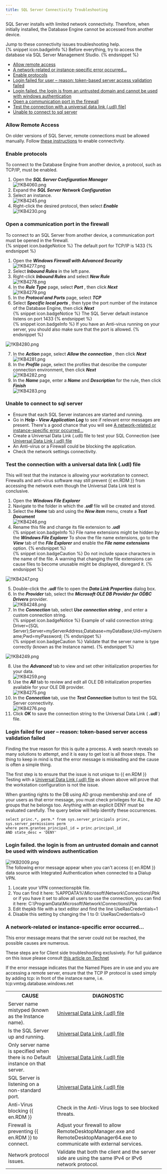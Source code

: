 ```yaml
---
title: SQL Server Connectivity Troubleshooting
---
```

SQL Server installs with limited network connectivity. Therefore, when initially installed, the Database Engine cannot be accessed from another device.  

Jump to these connectivity issues troubleshooting help.  
{% snippet icon.badgeInfo %}
Before everything, try to access the database via SQL Server Management Studio.
{% endsnippet %}  

* <a href="#allow">Allow remote access</a>
* <a href="#network">A network-related or instance-specific error occurred...</a>
* <a href="#protocols">Enable protocols</a>
* <a href="#token">Login failed for user – reason: token-based server access validation failed</a>
* <a href="#untrusted">Login failed. the login is from an untrusted domain and cannot be used with windows authentication</a>
* <a href="#firewall">Open a communication port in the firewall</a>
* <a href="#udl">Test the connection with a universal data link (.udl) file]</a>
* <a href="#unable">Unable to connect to sql server</a>

### Allow Remote Access
<a name="allow"></a>

On older versions of SQL Server, remote connections must be allowed manually. Follow [these instructions](https://msdn.microsoft.com/en-CA/library/ms191464.aspx) to enable connectivity.
### Enable protocols
<a name="protocols"></a>

To connect to the Database Engine from another device, a protocol, such as TCP/IP, must be enabled.
1. Open the ***SQL Server Configuration Manager***  
![!!KB4060.png](/img/en/kb/KB4060.png)
1. Expand the ***SQL Server Network Configuration***
1. Select an instance.  
![!!KB4245.png](/img/en/kb/KB4245.png)
1. Right-click the desired protocol, then select ***Enable***  
![!!KB4230.png](/img/en/kb/KB4230.png)
### Open a communication port in the firewall
<a name="firewall"></a>

To connect to an SQL Server from another device, a communication port must be opened in the firewall.  
{% snippet icon.badgeNotice %}
The default port for TCP/IP is 1433
{% endsnippet %}  

1. Open the ***Windows Firewall with Advanced Security***  
![!!KB4277.png](/img/en/kb/KB4277.png)
1. Select ***Inbound Rules*** in the left pane.
1. Right-click ***Inbound Rules*** and select ***New Rule***  
![!!KB4278.png](/img/en/kb/KB4278.png)
1. In the ***Rule Type*** page, select ***Port*** , then click ***Next***  
![!!KB4279.png](/img/en/kb/KB4279.png)
1. In the ***Protocol and Ports*** page, select ***TCP***
1. Select ***Specific local ports*** , then type the port number of the instance of the Database Engine, then click ***Next***  
{% snippet icon.badgeNotice %}
The SQL Server default instance listens on port 1433
{% endsnippet %}  
{% snippet icon.badgeInfo %}
If you have an Anti-virus running on your server, you should also make sure that the port is allowed.
{% endsnippet %}  

![!!KB4280.png](/img/en/kb/KB4280.png)  

7. In the ***Action*** page, select ***Allow the connection*** , then click ***Next***  
![!!KB4281.png](/img/en/kb/KB4281.png)
1. In the ***Profile*** page, select the profiles that describe the computer connection environment, then click ***Next***  
![!!KB4282.png](/img/en/kb/KB4282.png)
1. In the ***Name*** page, enter a ***Name*** and ***Description*** for the rule, then click ***Finish***  
![!!KB4283.png](/img/en/kb/KB4283.png)
### Unable to connect to sql server
<a name="unable"></a>

* Ensure that each SQL Server instances are started and running.
* Go in ***Help - View Application Log*** to see if relevant error messages are present. There's a good chance that you will see <a href="#network">A network-related or instance-specific error occurred...</a>
* Create a Universal Data Link (.udl) file to test your SQL Connection (see <a href="#udl">Universal Data Link (.udl) file</a>
* An Anti-virus or a Firewall could be blocking the application.
* Check the network settings connectivity.
### Test the connection with a universal data link (.udl) file
<a name="udl"></a>

This will test that the instance is allowing your workstation to connect. Firewalls and anti-virus software may still prevent {{ en.RDM }} from accessing the network even though the Universal Data Link test is conclusive.  

1. Open the ***Windows File Explorer***
1. Navigate to the folder in which the ***.udl*** file will be created and stored.
1. Select the ***Home*** tab and using the ***New item*** menu, create a ***Text Document***  
![!!KB4246.png](/img/en/kb/KB4246.png)
1. Rename this file and change its file extension to ***.udl***  
{% snippet icon.badgeInfo %}
File name extensions might be hidden by the ***Windows File Explorer*** To show the file name extensions, go to the ***View*** tab of the ***File Explorer*** and enable the ***File name extensions*** option.
{% endsnippet %}  
{% snippet icon.badgeCaution %}
Do not include space characters in the name of the file. A warning that changing the file extensions can cause files to become unusable might be displayed, disregard it.
{% endsnippet %}  

![!!KB4247.png](/img/en/kb/KB4247.png)  

5. Double-click the ***.udl*** file to open the ***Data Link Properties*** dialog box.
1. In the ***Provider*** tab, select the ***Microsoft OLE DB Provider for ODBC Drivers*** provider.  
![!!KB4248.png](/img/en/kb/KB4248.png)
1. In the ***Connection*** tab, select ***Use connection string*** , and enter a custom connection string.  
{% snippet icon.badgeNotice %}
Example of valid connection string: Driver={SQL Server};Server=myServerAddress;Database=myDataBase;Uid=myUsername;Pwd=myPassword;
{% endsnippet %}  
{% snippet icon.badgeCaution %}
Validate that the server name is type correctly (known as the Instance name).
{% endsnippet %}  

![!!KB4249.png](/img/en/kb/KB4249.png)  

8. Use the ***Advanced*** tab to view and set other initialization properties for your data.  
![!!KB4259.png](/img/en/kb/KB4259.png)
1. Use the ***All*** tab to review and edit all OLE DB initialization properties available for your OLE DB provider.  
![!!KB4275.png](/img/en/kb/KB4275.png)
1. In the ***Connection*** tab, use the ***Test Connection*** button to test the SQL Server connectivity.  
![!!KB4276.png](/img/en/kb/KB4276.png)
1. Click ***OK*** to save the connection string to the Universal Data Link ( ***.udl*** ) file.
### Login failed for user – reason: token-based server access validation failed
<a name="token"></a>

Finding the true reason for this is quite a process. A web search reveals so many solutions to attempt, and it is easy to get lost is all those steps. The thing to keep in mind is that the error message is misleading and the cause is often a simple thing.  

The first step is to ensure that the issue is not unique to {{ en.RDM }} Testing with a <a href="#udl">Universal Data Link (.udl) file</a>  as shown above will prove that the workstation configuration is not the issue.  

When granting rights to the DB using AD group membership and one of your users as that error message, you must check privileges for ALL the AD groups that he belongs too. Anything with an explicit DENY must be evaluated carefully. The query below will help identify these occurrences.  

```
select princ.*, perm.* from sys.server_principals princ, sys.server_permissions perm  
where perm.grantee_principal_id = princ.principal_id  
AND state_desc = 'DENY'  
```
### Login failed. the login is from an untrusted domain and cannot be used with windows authentication  
<a name="untrusted"></a>

![!!KB2009.png](/img/en/kb/KB2009.png)  
The following error message appear when you can't access {{ en.RDM }} data source with Integrated Authentication when connected to a Dialup VPN.  

1. Locate your VPN connectionspbk file.
1. You can find it here: %APPDATA%\Microsoft\Network\Connections\Pbk or if you have it set to allow all users to use the connection, you can find it here: C:\ProgramData\Microsoft\Network\Connections\Pbk
1. Edit thepkb file with a text editor and find the line UseRasCredentials=1
1. Disable this setting by changing the 1 to 0: UseRasCredentials=0
### A network-related or instance-specific error occurred...
<a name="network"></a>

This error message means that the server could not be reached, the possible causes are numerous.  

These steps are for Client side troubleshooting exclusively. For full guidance on this issue please consult [this article on Technet](http://social.technet.microsoft.com/wiki/contents/articles/2102.how-to-troubleshoot-connecting-to-the-sql-server-database-engine.aspx)  

If the error message indicates that the Named Pipes are in use and you are accessing a remote server, ensure that the TCP IP protocol is used simply by adding tcp: in front of the instance name, i.e. tcp:vmtxg.database.windows.net  

<table>
	<tr>
		<th>
CAUSE
		</th>
		<th>
DIAGNOSTIC
		</th>
	</tr>
	<tr>
		<td>
Server name mistyped (known as the Instance name).
		</td>
		<td>
<a href="#udl">Universal Data Link (.udl) file</a>
		</td>
	</tr>
	<tr>
		<td>
Is the SQL Server up and running.
		</td>
		<td>
<a href="#udl">Universal Data Link (.udl) file</a>
		</td>
	</tr>
	<tr>
		<td>
Only server name is specified when there is no Default instance on that server.
		</td>
		<td>
<a href="#udl">Universal Data Link (.udl) file</a>
		</td>
	</tr>
	<tr>
		<td>
SQL Server is listening on a non-standard port.
		</td>
		<td>
<a href="#udl">Universal Data Link (.udl) file</a>
		</td>
	</tr>
	<tr>
		<td>
Anti-Virus blocking {{ en.RDM }}
		</td>
		<td>
Check in the Anti-Virus logs to see blocked threats.
		</td>
	</tr>
	<tr>
		<td>
Firewall is preventing {{ en.RDM }} to connect.
		</td>
		<td>
Adjust your firewall to allow RemoteDesktopManager.exe and RemoteDesktopManager64.exe to communicate with external services.
		</td>
	</tr>
	<tr>
		<td>
Network protocol issues.
		</td>
		<td>
Validate that both the client and the server side are using the same IPv4 or IPv6 network protocol.
		</td>
	</tr>
</table>

